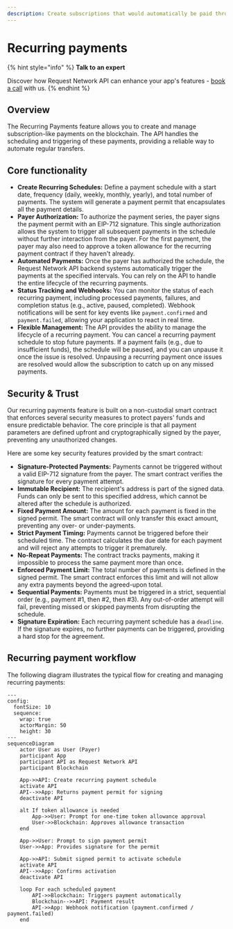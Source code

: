 ```yaml
---
description: Create subscriptions that would automatically be paid through out a timeframe.
---
```


# Recurring payments

{% hint style="info" %}
**Talk to an expert**

Discover how Request Network API can enhance your app's features - [book a call](https://calendly.com/mariana-rn/request-network-demo-docs) with us.
{% endhint %}

## Overview

The Recurring Payments feature allows you to create and manage subscription-like payments on the blockchain. The API handles the scheduling and triggering of these payments, providing a reliable way to automate regular transfers.

## Core functionality

* **Create Recurring Schedules:** Define a payment schedule with a start date, frequency (daily, weekly, monthly, yearly), and total number of payments. The system will generate a payment permit that encapsulates all the payment details.
* **Payer Authorization:** To authorize the payment series, the payer signs the payment permit with an EIP-712 signature. This single authorization allows the system to trigger all subsequent payments in the schedule without further interaction from the payer. For the first payment, the payer may also need to approve a token allowance for the recurring payment contract if they haven't already.
* **Automated Payments:** Once the payer has authorized the schedule, the Request Network API backend systems automatically trigger the payments at the specified intervals. You can rely on the API to handle the entire lifecycle of the recurring payments.
* **Status Tracking and Webhooks:** You can monitor the status of each recurring payment, including processed payments, failures, and completion status (e.g., active, paused, completed). Webhook notifications will be sent for key events like `payment.confirmed` and `payment.failed`, allowing your application to react in real time.
* **Flexible Management:** The API provides the ability to manage the lifecycle of a recurring payment. You can cancel a recurring payment schedule to stop future payments. If a payment fails (e.g., due to insufficient funds), the schedule will be paused, and you can unpause it once the issue is resolved. Unpausing a recurring payment once issues are resolved would allow the subscription to catch up on any missed payments.

## Security & Trust

Our recurring payments feature is built on a non-custodial smart contract that enforces several security measures to protect payers' funds and ensure predictable behavior. The core principle is that all payment parameters are defined upfront and cryptographically signed by the payer, preventing any unauthorized changes.

Here are some key security features provided by the smart contract:



* **Signature-Protected Payments:** Payments cannot be triggered without a valid EIP-712 signature from the payer. The smart contract verifies the signature for every payment attempt.
* **Immutable Recipient:** The recipient's address is part of the signed data. Funds can only be sent to this specified address, which cannot be altered after the schedule is authorized.
* **Fixed Payment Amount:** The amount for each payment is fixed in the signed permit. The smart contract will only transfer this exact amount, preventing any over- or under-payments.
* **Strict Payment Timing:** Payments cannot be triggered before their scheduled time. The contract calculates the due date for each payment and will reject any attempts to trigger it prematurely.
* **No-Repeat Payments:** The contract tracks payments, making it impossible to process the same payment more than once.
* **Enforced Payment Limit:** The total number of payments is defined in the signed permit. The smart contract enforces this limit and will not allow any extra payments beyond the agreed-upon total.
* **Sequential Payments:** Payments must be triggered in a strict, sequential order (e.g., payment #1, then #2, then #3). Any out-of-order attempt will fail, preventing missed or skipped payments from disrupting the schedule.
* **Signature Expiration:** Each recurring payment schedule has a `deadline`. If the signature expires, no further payments can be triggered, providing a hard stop for the agreement.

## Recurring payment workflow

The following diagram illustrates the typical flow for creating and managing recurring payments:

```mermaid
---
config:
  fontSize: 10
  sequence:
    wrap: true
    actorMargin: 50
    height: 30
---
sequenceDiagram
    actor User as User (Payer)
    participant App
    participant API as Request Network API
    participant Blockchain

    App->>API: Create recurring payment schedule
    activate API
    API-->>App: Returns payment permit for signing
    deactivate API

    alt If token allowance is needed
        App->>User: Prompt for one-time token allowance approval
        User->>Blockchain: Approves allowance transaction
    end

    App->>User: Prompt to sign payment permit
    User->>App: Provides signature for the permit

    App->>API: Submit signed permit to activate schedule
    activate API
    API-->>App: Confirms activation
    deactivate API

    loop For each scheduled payment
        API->>Blockchain: Triggers payment automatically
        Blockchain-->>API: Payment result
        API->>App: Webhook notification (payment.confirmed / payment.failed)
    end
```
